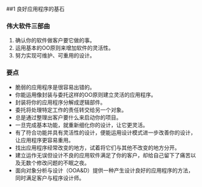 ##1 良好应用程序的基石
### 伟大软件三部曲
1. 确认你的软件做客户要它做的事。
2. 运用基本的OO原则来增加软件的灵活性。
3. 努力实现可维护、可重用的设计。

### 要点
* 脆弱的应用程序是很容易出错的。
* 你能运用像封装与委托这样的OO原则建立灵活的应用程序。
* 封装将你的应用程序分解成逻辑部件。
* 委托将处理特定工作的责任转交给另一个对象。
* 总是通过整理出客户要什么来启动你的项目。
* 一旦完成基本功能，就重新细化你的设计，让它更灵活。
* 有了符合功能并具有灵活性的设计，便能运用设计模式进一步改善你的设计，让应用程序更容易重用。
* 找出应用程序经常改变的地方，试着将它们与其他不改变的地方分开。
* 建立运作无误但设计不良的应用软件满足了你的客户，却给自己留下了痛苦以及无数个修改问题的不眠之夜。
* 面向对象分析与设计（OOA&D）提供一种产生设计良好的应用程序的方法，同时满足客户与程序设计师。
